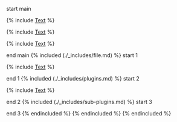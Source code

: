 start main

{% include [Text](_includes/file.md) %}

{% include [Text](_includes/plugins.md) %}

{% include [Text](_includes/sub-plugins.md) %}

end main
{% included (./_includes/file.md) %}
start 1

{% include [Text](./plugins.md) %}

end 1
{% included (./_includes/plugins.md) %}
start 2

{% include [Text](./sub-plugins.md) %}

end 2
{% included (./_includes/sub-plugins.md) %}
start 3

end 3
{% endincluded %}
{% endincluded %}
{% endincluded %}